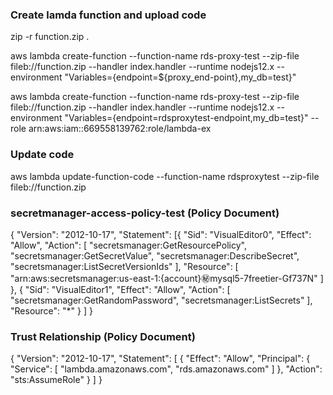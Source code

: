 ### Create lamda function and upload code
zip -r function.zip .


aws lambda create-function --function-name rds-proxy-test --zip-file fileb://function.zip --handler index.handler --runtime nodejs12.x --environment "Variables={endpoint=${proxy_end-point},my_db=test}" 

aws lambda create-function --function-name rds-proxy-test --zip-file fileb://function.zip --handler index.handler --runtime nodejs12.x --environment "Variables={endpoint=rdsproxytest-endpoint,my_db=test}" --role arn:aws:iam::669558139762:role/lambda-ex

### Update code
aws lambda update-function-code --function-name rdsproxytest --zip-file fileb://function.zip



### secretmanager-access-policy-test (Policy Document)

{
	"Version": "2012-10-17",
	"Statement": [{
			"Sid": "VisualEditor0",
			"Effect": "Allow",
			"Action": [
				"secretsmanager:GetResourcePolicy",
				"secretsmanager:GetSecretValue",
				"secretsmanager:DescribeSecret",
				"secretsmanager:ListSecretVersionIds"
			],
			"Resource": [
				"arn:aws:secretsmanager:us-east-1:{account}:secret:mysql5-7freetier-Gf737N"
			]
		},
		{
			"Sid": "VisualEditor1",
			"Effect": "Allow",
			"Action": [
				"secretsmanager:GetRandomPassword",
				"secretsmanager:ListSecrets"
			],
			"Resource": "*"
		}
	]
}

### Trust Relationship (Policy Document)

{
  "Version": "2012-10-17",
  "Statement": [
    {
      "Effect": "Allow",
      "Principal": {
        "Service": [
          "lambda.amazonaws.com",
          "rds.amazonaws.com"
        ]
      },
      "Action": "sts:AssumeRole"
    }
  ]
}
